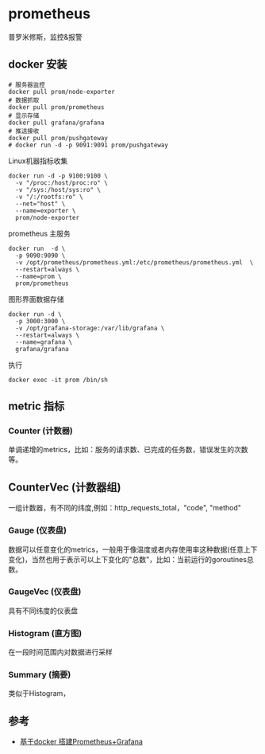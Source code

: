 # prometheus

普罗米修斯，监控&报警

## docker 安装

```shell
# 服务器监控
docker pull prom/node-exporter
# 数据抓取
docker pull prom/prometheus
# 显示存储
docker pull grafana/grafana
# 推送接收
docker pull prom/pushgateway
# docker run -d -p 9091:9091 prom/pushgateway
```

Linux机器指标收集

```shell
docker run -d -p 9100:9100 \
  -v "/proc:/host/proc:ro" \
  -v "/sys:/host/sys:ro" \
  -v "/:/rootfs:ro" \
  --net="host" \
  --name=exporter \
  prom/node-exporter
```

prometheus 主服务

```shell
docker run  -d \
  -p 9090:9090 \
  -v /opt/prometheus/prometheus.yml:/etc/prometheus/prometheus.yml  \
  --restart=always \
  --name=prom \
  prom/prometheus
```

图形界面数据存储

```shell
docker run -d \
  -p 3000:3000 \
  -v /opt/grafana-storage:/var/lib/grafana \
  --restart=always \
  --name=grafana \
  grafana/grafana
```

执行

```shell
docker exec -it prom /bin/sh
```

## metric 指标

### Counter (计数器)

单调递增的metrics，比如：服务的请求数、已完成的任务数，错误发生的次数等。

## CounterVec (计数器组)

一组计数器，有不同的纬度,例如：http_requests_total，"code", "method"

### Gauge (仪表盘)

数据可以任意变化的metrics，一般用于像温度或者内存使用率这种数据(任意上下变化)，当然也用于表示可以上下变化的"总数"，比如：当前运行的goroutines总数。

### GaugeVec (仪表盘)

具有不同纬度的仪表盘

### Histogram (直方图)

在一段时间范围内对数据进行采样

### Summary (摘要)

类似于Histogram，

## 参考

* [基于docker 搭建Prometheus+Grafana](https://www.cnblogs.com/xiao987334176/p/9930517.html)
